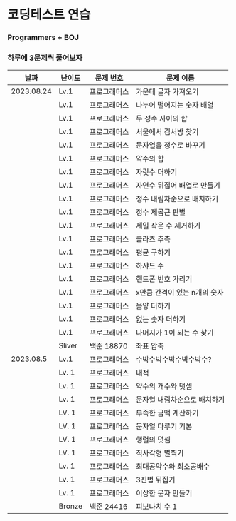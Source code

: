# 코딩테스트 연습

### Programmers + BOJ

### 하루에 3문제씩 풀어보자

| 날짜 | 난이도 | 문제 번호 | 문제 이름 |
| -- | -- | -- | -- |
|2023.08.24 | Lv.1 | 프로그래머스 | 가운데 글자 가져오기
| | Lv.1 | 프로그래머스 | 나누어 떨어지는 숫자 배열
| | Lv.1 | 프로그래머스 | 두 정수 사이의 합
| | Lv.1 | 프로그래머스 | 서울에서 김서방 찾기
| | Lv.1 | 프로그래머스 | 문자열을 정수로 바꾸기
| | Lv.1 | 프로그래머스 | 약수의 합
| | Lv.1 | 프로그래머스 | 자릿수 더하기
| | Lv.1 | 프로그래머스 | 자연수 뒤집어 배열로 만들기
| | Lv.1 | 프로그래머스 | 정수 내림차순으로 배치하기
| | Lv.1 | 프로그래머스 | 정수 제곱근 판별
| | Lv.1 | 프로그래머스 | 제일 작은 수 제거하기
| | Lv.1 | 프로그래머스 | 콜라츠 추측
| | Lv.1 | 프로그래머스 | 평균 구하기
| | Lv.1 | 프로그래머스 | 하샤드 수
| | Lv.1 | 프로그래머스 | 핸드폰 번호 가리기
| | Lv.1 | 프로그래머스 | x만큼 간격이 있는 n개의 숫자
| | Lv.1 | 프로그래머스 | 음양 더하기
| | Lv.1 | 프로그래머스 | 없는 숫자 더하기
| | Lv.1 | 프로그래머스 | 나머지가 1이 되는 수 찾기
| | Sliver | 백준 18870 | 좌표 압축
| 2023.08.5 | Lv.1 | 프로그래머스 | 수박수박수박수박수박수?
| | Lv. 1 | 프로그래머스 | 내적
| | Lv. 1 | 프로그래머스 | 약수의 개수와 덧셈
| | Lv. 1 | 프로그래머스 | 문자열 내림차순으로 배치하기
| | LV. 1 | 프로그래머스 | 부족한 금액 계산하기
| | LV. 1 | 프로그래머스 | 문자열 다루기 기본
| | LV. 1 | 프로그래머스 | 행렬의 덧셈
| | LV. 1 | 프로그래머스 | 직사각형 별찍기
| | Lv. 1 | 프로그래머스 | 최대공약수와 최소공배수
| | Lv. 1 | 프로그래머스 | 3진법 뒤집기
| | Lv. 1 | 프로그래머스 | 이상한 문자 만들기
| | Bronze | 백준 24416 | 피보나치 수 1
